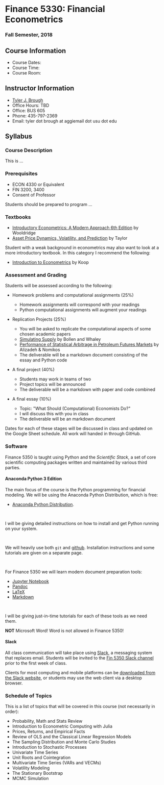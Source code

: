 # Finance 5330: Financial Econometrics

### Fall Semester, 2018

## Course Information

- Course Dates: 
- Course Time: 
- Course Room: 

## Instructor Information

- [Tyler J. Brough](http://tylerbrough.com)
- Office Hours: TBD
- Office: BUS 605
- Phone: 435-797-2369
- Email: tyler dot brough at aggiemail dot usu dot edu


## Syllabus

### Course Description

This is ...


### Prerequisites 

- ECON 4330 or Equivalent
- FIN 3200, 3400
- Consent of Professor

Students should be prepared to program ...


### Textbooks

- [Introductory Econometrics: A Modern Approach 6th Edition](https://goo.gl/Mp9KYT) by Wooldridge
- [Asset Price Dynamics, Volatility, and Prediction](https://goo.gl/BVTr3M) by Taylor

Student with a weak background in econometrics may also want to look at a more introductory textbook. In this category I recommend the following:

- [Introduction to Econometrics](https://goo.gl/boQMUt) by Koop


### Assessment and Grading

Students will be assessed according to the following:

- Homework problems and computational assignments (25%)
    + Homework assignments will correspond with your readings
    + Python computational assignments will augment your readings
    
- Replication Projects (25%)
    + You will be asked to replicate the computational aspects of some chosen academic papers
    + [Simulating Supply](http://www2.owen.vanderbilt.edu/nick.bollen/research/nw4.PDF) by Bollen and Whaley
    + [Performance of Statistical Arbitrage in Petroleum Futures Markets](https://goo.gl/6rSMqh) by Alizadeh & Nomikos 
    + The deliverable will be a markdown document consisting of the essay and Python code 

- A final project (40%)
    + Students may work in teams of two
    + Project topics will be announced
    + The deliverable will be a markdown with paper and code combined
    
- A final essay (10%)
    + Topic: "What Should (Computational) Economists Do?"
    + I will discuss this with you in class
    + The deliverable will be an markdown document 

Dates for each of these stages will be discussed in class and updated on the Google Sheet schedule. All work will handed in through GitHub. 


### Software 

Finance 5350 is taught using Python and the *Scientific Stack*, a set of core scientific computing packages written and maintained by various third parties.

#### Anaconda Python 3 Edition

The main focus of the course is the Python programming for financial modeling. We will be using the Anaconda Python
Distribution, which is free:

- [Anaconda Python Distribution](https://www.continuum.io/downloads).

<br>

I will be giving detailed instructions on how to install and get Python running on your system. 

<br>

We will heavily use both `git` and [github](htts://github.io). Installation instructions and some tutorials are given on a separate page.

<br>

For Finance 5350 we will learn modern document preparation tools:

- [Jupyter Notebook](http://jupyter.org/)
- [Pandoc](http://pandoc.org/)
- [LaTeX](https://www.latex-project.org/)
- [Markdown](https://daringfireball.net/projects/markdown/)

<br>

I will be giving just-in-time tutorials for each of these tools as we need them. 

**NOT** Microsoft Word! Word is not allowed in Finance 5350!

#### Slack

All class communication will take place using [Slack](https://slack.com), a messaging system that replaces email. Students will be invited to the [Fin 5350 Slack channel](https://fin5350.slack.com) prior to the first week of class.

Clients for most computing and mobile platforms can be [downloaded from the Slack website](https://slack.com/downloads), or students may use the web client via a desktop browser.

### Schedule of Topics

This is a list of topics that will be covered in this course (not necessarily in order):

- Probability, Math and Stats Review
- Introduction to Econometric Computing with Julia
- Prices, Returns, and Empirical Facts
- Review of OLS and the Classical Linear Regression Models
- The Sampling Distribution and Monte Carlo Studies
- Introduction to Stochastic Processes
- Univariate Time Series
- Unit Roots and Cointegration
- Multivariate Time Series (VARs and VECMs)
- Volatility Modeling
- The Stationary Bootstrap
- MCMC Simulation


